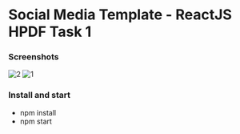 # Social Media Template - ReactJS HPDF Task 1

### Screenshots
![2](https://user-images.githubusercontent.com/16408896/33854464-d368e556-dee7-11e7-99c8-ddcb4f4962c0.png)
![1](https://user-images.githubusercontent.com/16408896/33854462-d339f9da-dee7-11e7-960c-c835172b4f26.PNG)
### Install and start
* npm install
* npm start


